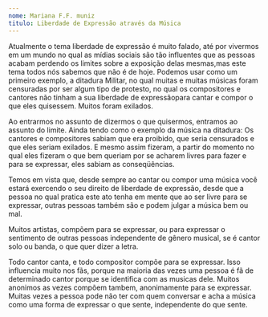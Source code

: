 ```yaml
---
nome: Mariana F.F. muniz
titulo: Liberdade de Expressão através da Música
---
```


Atualmente o tema liberdade de expressão é muito falado, até por vivermos em um mundo no qual as mídias sociais são tão influentes que as pessoas acabam perdendo os limites sobre a exposição delas mesmas,mas este tema todos nós sabemos que não é de hoje. Podemos usar como um primeiro exemplo, a ditadura Militar, no qual muitas e muitas músicas foram censuradas por ser algum tipo de protesto, no qual os compositores e cantores não tinham a sua liberdade de expressãopara cantar e compor o que eles quisessem. Muitos foram exilados.

Ao entrarmos no assunto de dizermos o que quisermos, entramos ao assunto do limite. Ainda tendo como o exemplo da música na ditadura: Os cantores e compositores sabiam que era proibido, que seria censurados e que eles seriam exilados. E mesmo assim fizeram, a partir do momento no qual eles fizeram o que bem queriam por se acharem livres para fazer e para se expressar, eles sabiam as conseqüências.

Temos em vista que, desde sempre ao cantar ou compor uma música você estará exercendo o seu direito de liberdade de expressão, desde que a pessoa no qual pratica este ato tenha em mente que ao ser livre para se expressar, outras pessoas também são e podem julgar a música bem ou mal.

Muitos artistas, compõem para se expressar, ou para expressar o sentimento de outras pessoas independente de gênero musical, se é cantor solo ou banda, o que quer dizer a letra.

Todo cantor canta, e todo compositor compõe para se expressar. Isso influencia muito nos fãs, porque na maioria das vezes uma pessoa é fã de determinado cantor porque se identifica com as musicas dele. Muitos anonimos as vezes compõem tambem, anonimamente para se expressar. Muitas vezes a pessoa pode não ter com quem conversar e acha a música como uma forma de expressar o que sente, independente do que sente.

